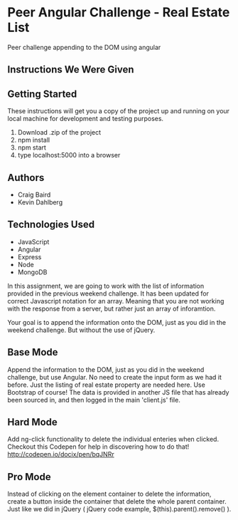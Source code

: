 # Peer Angular Challenge - Real Estate List 
Peer challenge appending to the DOM using angular

## Instructions We Were Given

## Getting Started

These instructions will get you a copy of the project up and running on your local machine for development and testing purposes.
1. Download .zip of the project
2. npm install
3. npm start
4. type localhost:5000 into a browser

## Authors
- Craig Baird 
- Kevin Dahlberg

## Technologies Used
- JavaScript
- Angular
- Express
- Node
- MongoDB

In this assignment, we are going to work with the list of information provided in the previous weekend challenge. 
It has been updated for correct Javascript notation for an array. Meaning that you are not working with the response from 
a server, but rather just an array of inforamtion. 

Your goal is to append the information onto the DOM, just as you did in the weekend challenge. But without the use of jQuery.

## Base Mode
Append the information to the DOM, just as you did in the weekend challenge, but use Angular. No need to create the input 
form as we had it before. Just the listing of real estate property are needed here. Use Bootstrap of course! The data is 
provided in another JS file that has already been sourced in, and then logged in the main 'client.js' file.

## Hard Mode
Add ng-click functionality to delete the individual enteries when clicked. Checkout this Codepen for help in discovering how to do that!
http://codepen.io/docix/pen/bqJNRr

## Pro Mode
Instead of clicking on the element container to delete the information, create a button inside the container that delete the whole parent container.
Just like we did in jQuery ( jQuery code example, $(this).parent().remove() ). 

